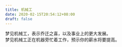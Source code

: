```yaml
---
title: 机械工
date: 2020-02-15T20:54:12+08:00
draft: false
---
```


梦见机械工，表示乔迁之喜，以及事业上的更大发展。<br>
梦见机械工正在机器旁忙着工作，预示你的薪水将要提高。<br>
